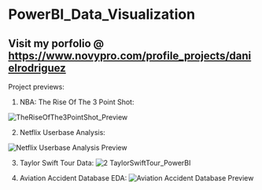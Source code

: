 # PowerBI_Data_Visualization #

## Visit my porfolio @ https://www.novypro.com/profile_projects/danielrodriguez

Project previews:

1. NBA: The Rise Of The 3 Point Shot:
   
![TheRiseOfThe3PointShot_Preview](https://github.com/TheCraftyAnalyst/PowerBI_Data_Visualization/assets/49798046/26ee4a39-6efc-42bf-b4d4-9fc9445934de)

2. Netflix Userbase Analysis:

![Netflix Userbase Analysis Preview](https://github.com/TheCraftyAnalyst/PowerBI_Data_Visualization/assets/49798046/94dce46c-2096-4360-bd85-97b96f3acfc0)

3. Taylor Swift Tour Data:
![2  TaylorSwiftTour_PowerBI](https://github.com/TheCraftyAnalyst/PowerBI_Data_Visualization/assets/49798046/8c1d9da8-110d-4acb-8512-28e67c997811)

4. Aviation Accident Database EDA:
![Aviation Accident Database Preview](https://github.com/TheCraftyAnalyst/PowerBI_Data_Visualization/assets/49798046/b3c0d221-cb0a-4fd0-8aea-cdd5b1f79960)


